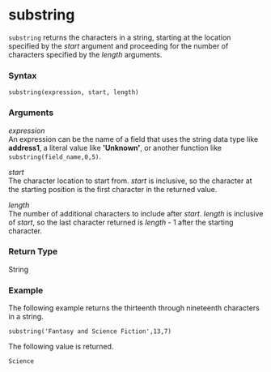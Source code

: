 # substring<a name="substring-function"></a>

`substring` returns the characters in a string, starting at the location specified by the *start* argument and proceeding for the number of characters specified by the *length* arguments\. 

### Syntax<a name="substring-function-syntax"></a>

```
substring(expression, start, length)
```

### Arguments<a name="substring-function-arguments"></a>

 *expression*   
An expression can be the name of a field that uses the string data type like **address1**, a literal value like **'Unknown'**, or another function like `substring(field_name,0,5)`\.

 *start*   
The character location to start from\. *start* is inclusive, so the character at the starting position is the first character in the returned value\.

 *length*   
The number of additional characters to include after *start*\. *length* is inclusive of *start*, so the last character returned is *length* \- 1 after the starting character\.

### Return Type<a name="substring-function-return-type"></a>

String

### Example<a name="substring-function-example"></a>

The following example returns the thirteenth through nineteenth characters in a string\.

```
substring('Fantasy and Science Fiction',13,7)
```

The following value is returned\.

```
Science
```